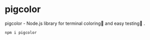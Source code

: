 # pigcolor
pigcolor - Node.js library for terminal coloring📳 and easy testing🎯 .


```
npm i pigcolor
```


